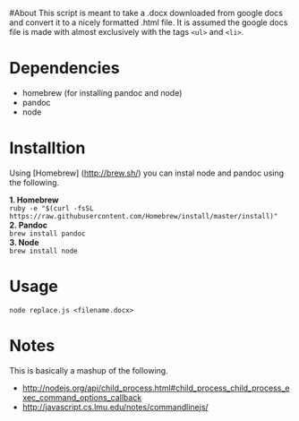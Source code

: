 #About
This script is meant to take a .docx downloaded from google docs and convert it to a nicely formatted .html file. It is assumed the google docs file is made with almost exclusively with the tags `<ul>` and `<li>`.

# Dependencies
- homebrew (for installing pandoc and node)
- pandoc
- node

# Installtion
Using [Homebrew] (http://brew.sh/) you can instal node and pandoc using the following.    

**1. Homebrew**    
`ruby -e "$(curl -fsSL https://raw.githubusercontent.com/Homebrew/install/master/install)"`    
**2. Pandoc**    
`brew install pandoc`    
**3. Node**    
`brew install node`

# Usage
    node replace.js <filename.docx>

# Notes
This is basically a mashup of the following.
- http://nodejs.org/api/child_process.html#child_process_child_process_exec_command_options_callback
- http://javascript.cs.lmu.edu/notes/commandlinejs/
